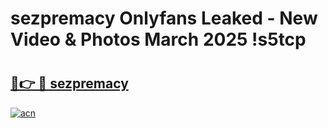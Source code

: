 # sezpremacy Onlyfans Leaked - New Video & Photos March 2025 !s5tcp

# <h2><a href="https://6mlww0.iuczelnia.edu.pl?title=sezpremacy&ref=s5tcp">🔗👉 🔴 sezpremacy</a></h2>

[![acn](https://github.com/user-attachments/assets/0f9c940e-d8b0-45ae-aac7-cd30a18b3e1c)](https://6mlww0.iuczelnia.edu.pl?title=sezpremacy&ref=s5tcp)

